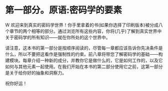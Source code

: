 # 第一部分。原语:密码学的要素

W 欢迎来到真实的密码学世界！你手里拿着的书(如果你选择了印刷版本)被分成八个章节的两个相等的部分。通过浏览所有这些内容，你将(几乎)了解到真实世界中关于密码学的所有知识——就在你所处的这个世界中。

请注意，这本书的第一部分是按顺序阅读的，尽管每一章都应该告诉你先决条件是什么，所以不要把这看作是强制性的约束。前八章将带您了解密码学的基础——构建模块。每章介绍一种新的成分，并教你它是做什么的，它是如何工作的，以及它如何与其他元素一起使用。在我们开始在本书的第二部分使用它之前，这第一部分是关于给你好的抽象和洞察力。

祝你好运！